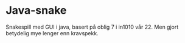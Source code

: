 # Java-snake
Snakespill med GUI i java, 
basert på oblig 7 i in1010 vår 22. Men gjort betydelig mye lenger enn kravspekk. 
